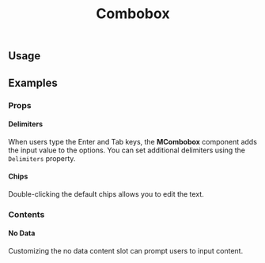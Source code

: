 ﻿---
title: Combobox
desc: "**MCombobox** is a component that allows users to input values that are not present in the provided items, extending the functionality of [MAutocomplete](/blazor/components/autocompletes)."
release: v1.10.0
related:
  - /blazor/components/autocompletes
  - /blazor/components/cascaders
  - /blazor/components/selects
---

## Usage

<masa-example file="Examples.components.combobox.Usage"></masa-example>

## Examples

### Props

#### Delimiters

When users type the Enter and Tab keys, the **MCombobox** component adds the input value to the options. You can set additional delimiters using the `Delimiters` property.

<masa-example file="Examples.components.combobox.Delimiters"></masa-example>

#### Chips

Double-clicking the default chips allows you to edit the text.

<masa-example file="Examples.components.combobox.Chips"></masa-example>

### Contents

#### No Data

Customizing the no data content slot can prompt users to input content.

<masa-example file="Examples.components.combobox.NoDataContent"></masa-example>
